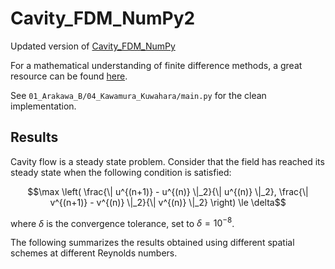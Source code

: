 # Cavity_FDM_NumPy2

Updated version of [Cavity_FDM_NumPy](https://github.com/ShotaDeguchi/Cavity_FDM_NumPy)

For a mathematical understanding of finite difference methods, a great resource can be found [here](https://folk.ntnu.no/leifh/teaching/tkt4140/._main000.html). 

See `01_Arakawa_B/04_Kawamura_Kuwahara/main.py` for the clean implementation. 

## Results
Cavity flow is a steady state problem. Consider that the field has reached its steady state when the following condition is satisfied:
```math
\max \left( \frac{\| u^{(n+1)} - u^{(n)} \|_2}{\| u^{(n)} \|_2}, \frac{\| v^{(n+1)} - v^{(n)} \|_2}{\| v^{(n)} \|_2} \right) \le \delta
```
where $\delta$ is the convergence tolerance, set to $\delta = 10^{-8}$. 

The following summarizes the results obtained using different spatial schemes at different Reynolds numbers. 


